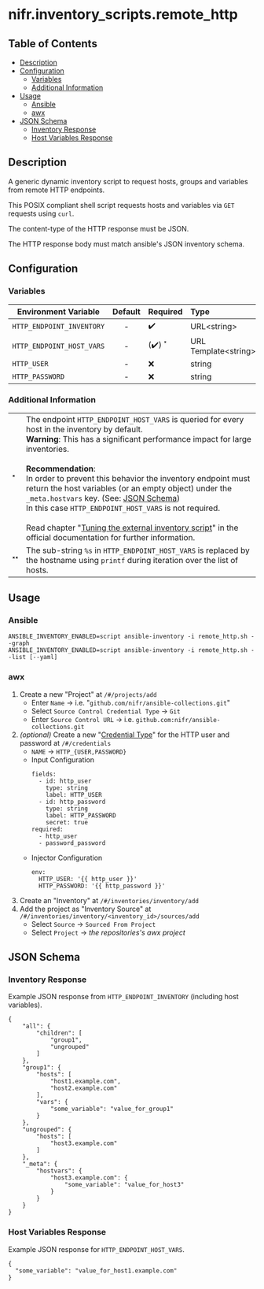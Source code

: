 # nifr.inventory_scripts.remote_http

## Table of Contents

* [Description](#Description)
* [Configuration](#Configuration)
  * [Variables](#Environment%20Variables)
  * [Additional Information](#Additional%20Information)
* [Usage](#Usage)
  * [Ansible](#Ansible)
  * [awx](#awx)
* [JSON Schema]()
  * [Inventory Response](#Inventory%20Response)
  * [Host Variables Response](#Host%20Variables%20Response)

## Description

A generic dynamic inventory script to request hosts, groups and variables from remote HTTP  endpoints.

This POSIX compliant shell script requests hosts and variables via `GET` requests using `curl`.

The content-type of the HTTP response must be JSON.

The HTTP response body must match ansible's JSON inventory schema.

## Configuration

### Variables

| Environment Variable | Default | Required | Type | Example |
|----------|:-------------:|:--|:-------|:------|
| `HTTP_ENDPOINT_INVENTORY` | - | ✔️ | URL\<string> | `https://example.com/inventory.json` |
| `HTTP_ENDPOINT_HOST_VARS` | - | (✔️) ˟ | URL Template\<string> | `https://example.com/host_vars/`*`%s`*`.json` ˟˟ |
| `HTTP_USER` | - | ❌ | string | `admin` |
| `HTTP_PASSWORD` | - | ❌ | string | `password` |

### Additional Information

|  |  |
|:-|:-|
| **˟** | The endpoint `HTTP_ENDPOINT_HOST_VARS` is queried for every host in the inventory by default.<br />**Warning**: This has a significant performance impact for large inventories.<br /><br />**Recommendation**:<br />In order to prevent this behavior the inventory endpoint must return the host variables (or an empty object) under the `_meta.hostvars` key. (See: [JSON Schema](#JSON%20Schema))<br />In this case `HTTP_ENDPOINT_HOST_VARS` is not required.<br /><br /> Read chapter "[Tuning the external inventory script](https://docs.ansible.com/ansible/latest/dev_guide/developing_inventory.html#tuning-the-external-inventory-script)" in the official documentation for further information. |
| **˟˟** | The sub-string `%s` in `HTTP_ENDPOINT_HOST_VARS` is replaced by the hostname using `printf` during iteration over the list of hosts. |


## Usage

### Ansible

```
ANSIBLE_INVENTORY_ENABLED=script ansible-inventory -i remote_http.sh --graph
ANSIBLE_INVENTORY_ENABLED=script ansible-inventory -i remote_http.sh --list [--yaml]
```

### awx

1. Create a new "Project" at `/#/projects/add`
    * Enter `Name` -> i.e. "`github.com/nifr/ansible-collections.git`"
    * Select `Source Control Credential Type` -> `Git`
    * Enter `Source Control URL` -> i.e. `github.com:nifr/ansible-collections.git`
1. *(optional)* Create a new "[Credential Type](https://docs.ansible.com/ansible-tower/latest/html/userguide/credential_types.html)" for the HTTP user and password at `/#/credentials`
    * `NAME` -> `HTTP_{USER,PASSWORD}`
    * Input Configuration
        ```
        fields:
          - id: http_user
            type: string
            label: HTTP_USER
          - id: http_password
            type: string
            label: HTTP_PASSWORD
            secret: true
        required:
          - http_user
          - password_password
        ```
    * Injector Configuration
        ```
        env:
          HTTP_USER: '{{ http_user }}'
          HTTP_PASSWORD: '{{ http_password }}'
        ```
1. Create an "Inventory" at `/#/inventories/inventory/add`
1. Add the project as "Inventory Source" at `/#/inventories/inventory/<inventory_id>/sources/add`
    * Select `Source` -> `Sourced From Project`
    * Select `Project` -> *the repositories's awx project*

## JSON Schema

### Inventory Response

Example JSON response from `HTTP_ENDPOINT_INVENTORY` (including host variables).

```
{
    "all": {
        "children": [
            "group1",
            "ungrouped"
        ]
    },
    "group1": {
        "hosts": [
            "host1.example.com",
            "host2.example.com"
        ],
        "vars": {
            "some_variable": "value_for_group1"
        }
    },
    "ungrouped": {
        "hosts": [
            "host3.example.com"
        ]
    },
    "_meta": {
        "hostvars": {
            "host3.example.com": {
                "some_variable": "value_for_host3"
            }
        }
    }
}
```

### Host Variables Response

Example JSON response for `HTTP_ENDPOINT_HOST_VARS`.

```
{
  "some_variable": "value_for_host1.example.com"
}
```
